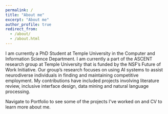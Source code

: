 ```yaml
---
permalink: /
title: "About me"
excerpt: "About me"
author_profile: true
redirect_from:
  - /about/
  - /about.html
---
```


I am currently a PhD Student at Temple University in the Computer and Information Science Department.
I am currently a part of the ASCENT research group at Temple University that is funded by the NSF’s Future of Work Initiative. Our group’s research focuses on using AI systems to assist neurodiverse individuals in finding and maintaining competitive employment. My contributions have included projects involving literature review, inclusive interface design, data mining and natural language processing.

Navigate to Portfolio to see some of the projects I've worked on and CV to learn more about me.
